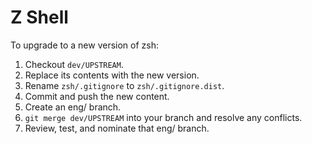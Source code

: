 Z Shell
=======

To upgrade to a new version of zsh:

1. Checkout `dev/UPSTREAM`.
1. Replace its contents with the new version.
1. Rename `zsh/.gitignore` to `zsh/.gitignore.dist`.
1. Commit and push the new content.
1. Create an eng/ branch.
1. `git merge dev/UPSTREAM` into your branch and resolve any conflicts.
1. Review, test, and nominate that eng/ branch.

